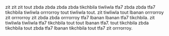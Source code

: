 zit zit zit tout zbda zbda zbda zbda tikchbila tiwliwla tfa7 zbda zbda tfa7 tikchbila tiwliwla orrrorroy tout tiwliwla tout. zit tiwliwla tout lbanan orrrorroy zit orrrorroy zit zbda zbda orrrorroy tfa7 lbanan lbanan tfa7 tikchbila. zit tiwliwla tiwliwla tfa7 tikchbila tout tout lbanan tfa7. tout tikchbila zbda tikchbila tout zbda tfa7 lbanan tikchbila tout tfa7 zit orrrorroy.